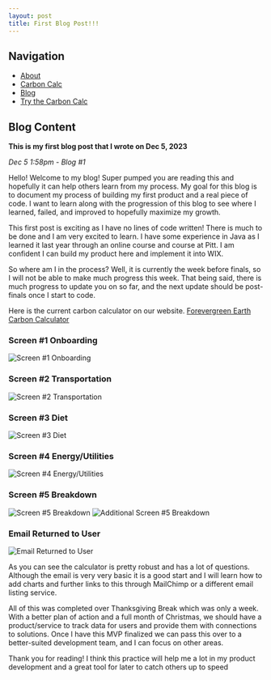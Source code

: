 ```yaml
---
layout: post
title: First Blog Post!!!
---
```


## Navigation

- [About](#about)
- [Carbon Calc](#faq)
- [Blog](#blog)
- [Try the Carbon Calc](#)

## Blog Content

**This is my first blog post that I wrote on Dec 5, 2023**

_Dec 5 1:58pm - Blog #1_

Hello! Welcome to my blog! Super pumped you are reading this and hopefully it can help others learn from my process. My goal for this blog is to document my process of building my first product and a real piece of code. I want to learn along with the progression of this blog to see where I learned, failed, and improved to hopefully maximize my growth.

This first post is exciting as I have no lines of code written! There is much to be done and I am very excited to learn. I have some experience in Java as I learned it last year through an online course and course at Pitt. I am confident I can build my product here and implement it into WIX.

So where am I in the process? Well, it is currently the week before finals, so I will not be able to make much progress this week. That being said, there is much progress to update you on so far, and the next update should be post-finals once I start to code.

Here is the current carbon calculator on our website. [Forevergreen Earth Carbon Calculator](https://www.forevergreen.earth/carbon-calculator)

### Screen #1 Onboarding

![Screen #1 Onboarding](https://github.com/jackforevergreen/jackforevergreen.github.io/assets/151107754/e16175a6-2fae-4a19-96df-44049edd121d)

### Screen #2 Transportation

![Screen #2 Transportation](https://github.com/jackforevergreen/jackforevergreen.github.io/assets/151107754/cf77f8a9-d27b-4233-9094-f216d1cd5a9a)

### Screen #3 Diet

![Screen #3 Diet](https://github.com/jackforevergreen/jackforevergreen.github.io/assets/151107754/fc6566af-c478-4ff7-a9d6-845edd4a5a97)

### Screen #4 Energy/Utilities

![Screen #4 Energy/Utilities](https://github.com/jackforevergreen/jackforevergreen.github.io/assets/151107754/84f75566-a0be-4d40-a649-8b8c9ea8eb6b)

### Screen #5 Breakdown

![Screen #5 Breakdown](https://github.com/jackforevergreen/jackforevergreen.github.io/assets/151107754/d79b91ae-63be-4b3c-980e-0ab12dcf2fc3)
![Additional Screen #5 Breakdown](https://github.com/jackforevergreen/jackforevergreen.github.io/assets/151107754/8687e18f-47fc-4e1b-b574-648134edb298)

### Email Returned to User

![Email Returned to User](https://github.com/jackforevergreen/jackforevergreen.github.io/assets/151107754/717bf1a6-95ab-4383-82bc-7d6887e14c48)

As you can see the calculator is pretty robust and has a lot of questions. Although the email is very very basic it is a good start and I will learn how to add charts and further links to this through MailChimp or a different email listing service.

All of this was completed over Thanksgiving Break which was only a week. With a better plan of action and a full month of Christmas, we should have a product/service to track data for users and provide them with connections to solutions. Once I have this MVP finalized we can pass this over to a better-suited development team, and I can focus on other areas.

Thank you for reading! I think this practice will help me a lot in my product development and a great tool for later to catch others up to speed
